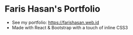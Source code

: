 # Faris Hasan's Portfolio
* See my portfolio: https://farishasan.web.id
* Made with React & Bootstrap with a touch of inline CSS3
